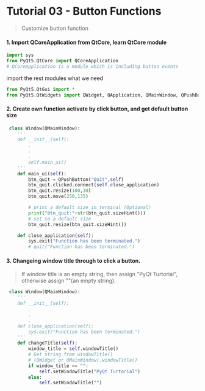 # Tutorial 03 - Button Functions  
>Customize button function  

#### 1. Import QCoreApplication from QtCore, learn QtCore module
```python
import sys
from PyQt5.QtCore import QCoreApplication
# QCoreApplication is a module which is including button events
```
import the rest modules what we need
```python
from PyQt5.QtGui import *
from PyQt5.QtWidgets import QWidget, QApplication, QMainWindow, QPushButton
```

#### 2. Create own function activate by click button, and get default button size  
```python
 class Window(QMainWindow):
    '''
    def __init__(self):
        .
        .
        .
        self.main_ui()
    '''    
    def main_ui(self):
        btn_quit = QPushButton("Quit",self)
        btn_quit.clicked.connect(self.close_application)
        btn_quit.resize(100,30)
        btn_quit.move(250,135)

        # print a default size in terminal (Optional)
        print("btn_quit:"+str(btn_quit.sizeHint()))
        # set to a default size
        btn_quit.resize(btn_quit.sizeHint())

    def close_application(self):
        sys.exit("Function has been terminated.")
        # quit("Function has been terminated.")
```

#### 3. Changeing window title through to click a button.  
>If window title is an empty string, then assign "PyQt Turtorial", otherwise assign ""(an empty string).

```python
 class Window(QMainWindow):
    '''
    def __init__(self):
        .
        .
        .
    def close_application(self):
        sys.exit("Function has been terminated.")
    '''  
    def changeTitle(self):
        window_title = self.windowTitle()
        # Get string from windowTitle()
        # (QWidget or QMainWindow).windowTitle()
        if window_title == "":
            self.setWindowTitle("PyQt Turtorial")
        else:
            self.setWindowTitle("")
```

